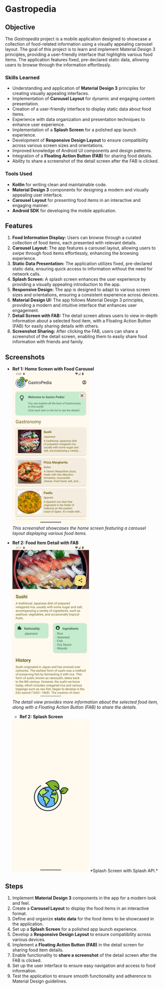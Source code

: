 # Gastropedia

## Objective
The *Gastropedia* project is a mobile application designed to showcase a collection of food-related information using a visually appealing carousel layout. The goal of this project is to learn and implement Material Design 3 principles, providing a user-friendly interface that highlights various food items. The application features fixed, pre-declared static data, allowing users to browse through the information effortlessly.

### Skills Learned

- Understanding and application of **Material Design 3** principles for creating visually appealing interfaces.
- Implementation of **Carousel Layout** for dynamic and engaging content presentation.
- Creation of a user-friendly interface to display static data about food items.
- Experience with data organization and presentation techniques to enhance user experience.
- Implementation of a **Splash Screen** for a polished app launch experience.
- Development of **Responsive Design Layout** to ensure compatibility across various screen sizes and orientations.
- Improved knowledge of Android UI components and design patterns.
- Integration of a **Floating Action Button (FAB)** for sharing food details.
- Ability to share a screenshot of the detail screen after the FAB is clicked.

### Tools Used

- **Kotlin** for writing clean and maintainable code.
- **Material Design 3** components for designing a modern and visually appealing user interface.
- **Carousel Layout** for presenting food items in an interactive and engaging manner.
- **Android SDK** for developing the mobile application.

## Features

1. **Food Information Display:** Users can browse through a curated collection of food items, each presented with relevant details.
2. **Carousel Layout:** The app features a carousel layout, allowing users to swipe through food items effortlessly, enhancing the browsing experience.
3. **Static Data Presentation:** The application utilizes fixed, pre-declared static data, ensuring quick access to information without the need for network calls.
4. **Splash Screen:** A splash screen enhances the user experience by providing a visually appealing introduction to the app.
5. **Responsive Design:** The app is designed to adapt to various screen sizes and orientations, ensuring a consistent experience across devices.
6. **Material Design UI:** The app follows Material Design 3 principles, providing a modern and intuitive interface that enhances user engagement.
7. **Detail Screen with FAB:** The detail screen allows users to view in-depth information about a selected food item, with a Floating Action Button (FAB) for easily sharing details with others.
8. **Screenshot Sharing:** After clicking the FAB, users can share a screenshot of the detail screen, enabling them to easily share food information with friends and family.

## Screenshots

- **Ref 1: Home Screen with Food Carousel**  
  <img src="https://github.com/Avwaveaf/screenshots/blob/main/gastropedia_home_screen.png" alt="Home Screen" width="250"/>  
  *This screenshot showcases the home screen featuring a carousel layout displaying various food items.*

- **Ref 2: Food Item Detail with FAB**  
  <img src="https://github.com/Avwaveaf/screenshots/blob/main/gastropedia_detail_screen.png" alt="Food Detail" width="250"/>  
  *The detail view provides more information about the selected food item, along with a Floating Action Button (FAB) to share the details.*
  
  - **Ref 2: Splash Screen**  
  <img src="https://github.com/Avwaveaf/screenshots/blob/main/gastropedia_splash.png" alt="Splash Screen" width="250"/>  
  *Splash Screen with Splash API.*

## Steps

1. Implement **Material Design 3** components in the app for a modern look and feel.
2. Create a **Carousel Layout** to display the food items in an interactive format.
3. Define and organize **static data** for the food items to be showcased in the application.
4. Set up a **Splash Screen** for a polished app launch experience.
5. Develop a **Responsive Design Layout** to ensure compatibility across various devices.
6. Implement a **Floating Action Button (FAB)** in the detail screen for sharing food item details.
7. Enable functionality to **share a screenshot** of the detail screen after the FAB is clicked.
8. Set up the user interface to ensure easy navigation and access to food information.
9. Test the application to ensure smooth functionality and adherence to Material Design guidelines.
